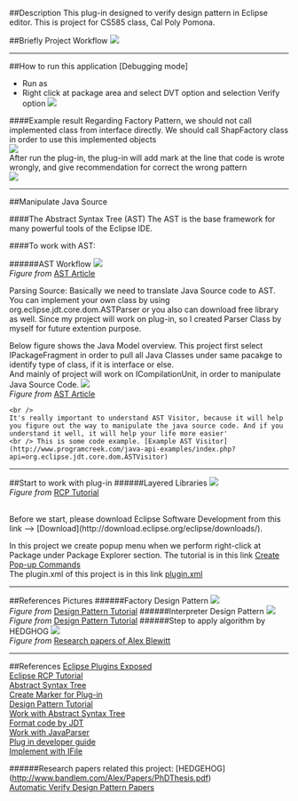##Description
This plug-in designed to verify design pattern in Eclipse editor.
This is project for CS585 class, Cal Poly Pomona.

##Briefly Project Workflow
![](https://cloud.githubusercontent.com/assets/17581141/20818085/3ead1650-b7e0-11e6-8bef-54d866b8f6be.png)

___
##How to run this application [Debugging mode]
- Run as 
- Right click at package area and select DVT option and selection Verify option
![](https://cloud.githubusercontent.com/assets/17581141/20822945/19dbeeae-b804-11e6-90d0-af8848a18e1d.png)

####Example result
Regarding Factory Pattern, we should not call implemented class from interface directly. We should call ShapFactory class in order to use this implemented objects<br />
![](https://cloud.githubusercontent.com/assets/17581141/20852296/f856f4fe-b899-11e6-992d-d5cde3ec6689.png)<br />
After run the plug-in, the plug-in will add mark at the line that code is wrote wrongly, and give recommendation for correct the wrong pattern<br />
![](https://cloud.githubusercontent.com/assets/17581141/20852299/fc288228-b899-11e6-90a8-826250c8a7c6.png)

___
##Manipulate Java Source

####The Abstract Syntax Tree (AST)
The AST is the base framework for many powerful tools of the Eclipse IDE.

####To work with AST:

######AST Workflow
![](http://www.eclipse.org/articles/Article-JavaCodeManipulation_AST/images/workflow.png)<br />
*Figure from* [AST Article](http://www.eclipse.org/articles/article.php?file=Article-JavaCodeManipulation_AST/index.html)

Parsing Source:
	Basically we need to translate Java Source code to AST. You can implement your own class by using org.eclipse.jdt.core.dom.ASTParser or you also can download 
free library as well. Since my project will work on plug-in, so I created Parser Class by myself for future extention purpose. <br />

Below figure shows the Java Model overview. This project first select IPackageFragment in order to pull all Java Classes under same pacakge to identify type of class, if it is interface or else. <br />
And mainly of project will work on ICompilationUnit, in order to manipulate Java Source Code.
![](http://www.eclipse.org/articles/Article-JavaCodeManipulation_AST/images/java-model-overview.png)<br />
*Figure from* [AST Article](http://www.eclipse.org/articles/article.php?file=Article-JavaCodeManipulation_AST/index.html)

    <br />
    It's really important to understand AST Visitor, because it will help you figure out the way to manipulate the java source code. And if you understand it well, it will help your life more easier'
    <br /> This is some code example. [Example AST Visitor](http://www.programcreek.com/java-api-examples/index.php?api=org.eclipse.jdt.core.dom.ASTVisitor)

___
##Start to work with plug-in
######Layered Libraries
![](https://cloud.githubusercontent.com/assets/17581141/20573782/5b54763e-b166-11e6-953f-7735fe6e7d91.gif)<br />
*Figure from* [RCP Tutorial](http://www.vogella.com/tutorials/EclipseRCP/article.html)

<br />
Before we start, please download Eclipse Software Development from this link --> [Download](http://download.eclipse.org/eclipse/downloads/). <br />

In this project we create popup menu when we perform right-click at Package under Package Explorer section.
The tutorial is in this link [Create Pop-up Commands](http://www.vogella.com/tutorials/EclipseCommands/article.html)
<br />
The plugin.xml of this project is in this link [plugin.xml](https://github.com/nan2iz/design_pattern_verification_plugin/blob/master/dvt/plugin.xml)


___
##References Pictures
######Factory Design Pattern
![](https://www.tutorialspoint.com/design_pattern/images/factory_pattern_uml_diagram.jpg)<br />
*Figure from* [Design Pattern Tutorial](https://www.tutorialspoint.com/design_pattern/factory_pattern.htm)
######Interpreter Design Pattern
![](https://www.tutorialspoint.com/design_pattern/images/interpreter_pattern_uml_diagram.jpg)<br />
*Figure from* [Design Pattern Tutorial](https://www.tutorialspoint.com/design_pattern/factory_pattern.htm)
######Step to apply algorithm by HEDGHOG
![](https://cloud.githubusercontent.com/assets/17581141/20803438/157239fa-b7a4-11e6-97f7-2791dd9e6e52.PNG)<br />
*Figure from* [Research papers of Alex Blewitt](http://www.bandlem.com/Alex/Papers/PhDThesis.pdf)

___
##References
[Eclipse Plugins Exposed](http://www.onjava.com/pub/a/onjava/2005/02/09/eclipse.html) <br />
[Eclipse RCP Tutorial](http://www.vogella.com/tutorials/EclipseRCP/article.html) <br />
[Abstract Syntax Tree](http://www.eclipse.org/articles/article.php?file=Article-JavaCodeManipulation_AST/index.html)<br />
[Create Marker for Plug-in](https://www.ibm.com/developerworks/opensource/tutorials/os-eclipse-plugin-guide/#listing1)<br />
[Design Pattern Tutorial](https://www.tutorialspoint.com/design_pattern/factory_pattern.htm)<br />
[Work with Abstract Syntax Tree](http://www.vogella.com/tutorials/EclipseJDT/article.html)<br />
[Format code by JDT](http://www.programcreek.com/2013/04/how-to-format-java-code-by-using-eclipse-jdt/)<br />
[Work with JavaParser](http://tomassetti.me/getting-started-with-javaparser-analyzing-java-code-programmatically/)<br />
[Plug in developer guide](http://help.eclipse.org/mars/index.jsp?topic=%2Forg.eclipse.platform.doc.isv%2Fguide%2FresAdv_markers.htm)<br />
[Implement with IFile](http://www.programcreek.com/java-api-examples/org.eclipse.core.resources.IFile)

######Research papers related this project:
[HEDGEHOG] (http://www.bandlem.com/Alex/Papers/PhDThesis.pdf)<br />
[Automatic Verify Design Pattern Papers](http://homepages.inf.ed.ac.uk/stark/autvdp.pdf)<br />
